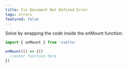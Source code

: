 ```yaml
---
title: Fix Document Not Defined Error
tags: errors
featured: false
---
```


Solve by wrapping the code inside the onMount function:

```js
import { onMount } from 'svelte'

onMount(() => {()
  //enter function here
})
```